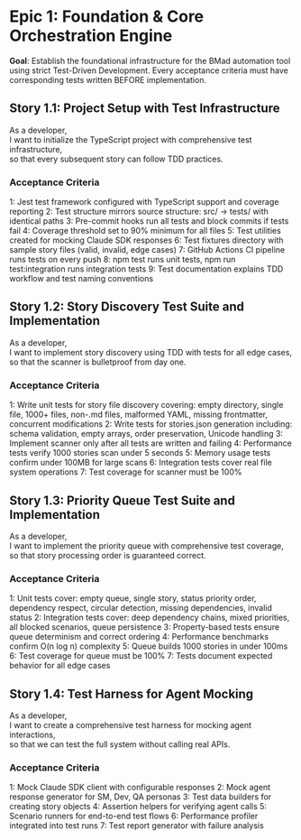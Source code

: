 # Epic 1: Foundation & Core Orchestration Engine

**Goal**: Establish the foundational infrastructure for the BMad automation tool using strict Test-Driven Development. Every acceptance criteria must have corresponding tests written BEFORE implementation.

## Story 1.1: Project Setup with Test Infrastructure

As a developer,  
I want to initialize the TypeScript project with comprehensive test infrastructure,  
so that every subsequent story can follow TDD practices.

### Acceptance Criteria
1: Jest test framework configured with TypeScript support and coverage reporting
2: Test structure mirrors source structure: src/ → tests/ with identical paths
3: Pre-commit hooks run all tests and block commits if tests fail
4: Coverage threshold set to 90% minimum for all files
5: Test utilities created for mocking Claude SDK responses
6: Test fixtures directory with sample story files (valid, invalid, edge cases)
7: GitHub Actions CI pipeline runs tests on every push
8: npm test runs unit tests, npm run test:integration runs integration tests
9: Test documentation explains TDD workflow and test naming conventions

## Story 1.2: Story Discovery Test Suite and Implementation

As a developer,  
I want to implement story discovery using TDD with tests for all edge cases,  
so that the scanner is bulletproof from day one.

### Acceptance Criteria
1: Write unit tests for story file discovery covering: empty directory, single file, 1000+ files, non-.md files, malformed YAML, missing frontmatter, concurrent modifications
2: Write tests for stories.json generation including: schema validation, empty arrays, order preservation, Unicode handling
3: Implement scanner only after all tests are written and failing
4: Performance tests verify 1000 stories scan under 5 seconds
5: Memory usage tests confirm under 100MB for large scans
6: Integration tests cover real file system operations
7: Test coverage for scanner must be 100%

## Story 1.3: Priority Queue Test Suite and Implementation

As a developer,  
I want to implement the priority queue with comprehensive test coverage,  
so that story processing order is guaranteed correct.

### Acceptance Criteria
1: Unit tests cover: empty queue, single story, status priority order, dependency respect, circular detection, missing dependencies, invalid status
2: Integration tests cover: deep dependency chains, mixed priorities, all blocked scenarios, queue persistence
3: Property-based tests ensure queue determinism and correct ordering
4: Performance benchmarks confirm O(n log n) complexity
5: Queue builds 1000 stories in under 100ms
6: Test coverage for queue must be 100%
7: Tests document expected behavior for all edge cases

## Story 1.4: Test Harness for Agent Mocking

As a developer,  
I want to create a comprehensive test harness for mocking agent interactions,  
so that we can test the full system without calling real APIs.

### Acceptance Criteria
1: Mock Claude SDK client with configurable responses
2: Mock agent response generator for SM, Dev, QA personas
3: Test data builders for creating story objects
4: Assertion helpers for verifying agent calls
5: Scenario runners for end-to-end test flows
6: Performance profiler integrated into test runs
7: Test report generator with failure analysis
